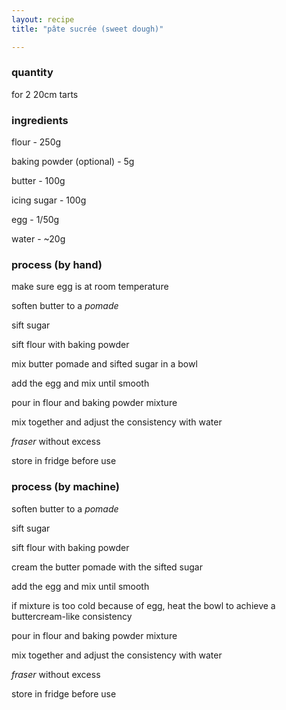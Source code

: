 ```yaml
---
layout: recipe
title: "pâte sucrée (sweet dough)"

---
```

### quantity
for 2 20cm tarts

### ingredients
flour - 250g

baking powder (optional) - 5g

butter - 100g

icing sugar - 100g

egg - 1/50g

water - ~20g

### process (by hand)
make sure egg is at room temperature

soften butter to a *pomade*

sift sugar

sift flour with baking powder

mix butter pomade and sifted sugar in a bowl

add the egg and mix until smooth

pour in flour and baking powder mixture

mix together and adjust the consistency with water

*fraser* without excess

store in fridge before use

### process (by machine)
soften butter to a *pomade*

sift sugar

sift flour with baking powder

cream the butter pomade with the sifted sugar

add the egg and mix until smooth

if mixture is too cold because of egg, heat the bowl to achieve a buttercream-like consistency

pour in flour and baking powder mixture

mix together and adjust the consistency with water

*fraser* without excess

store in fridge before use

